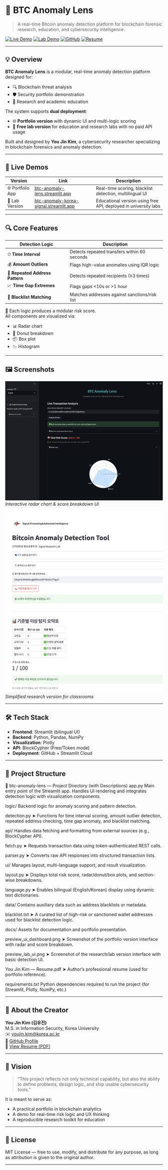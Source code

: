 # 🧠 BTC Anomaly Lens

> A real-time Bitcoin anomaly detection platform for blockchain forensic research, education, and cybersecurity intelligence.

[![Live Demo](https://img.shields.io/badge/🔗%20Portfolio%20App-btc--anomaly--lens.streamlit.app-orange)](https://btc-anomaly-lens.streamlit.app/)
[![Lab Demo](https://img.shields.io/badge/🧪%20Research%20Version-korea--signal.streamlit.app-blue)](https://btc-anomaly-korea-signal.streamlit.app/)
[![GitHub](https://img.shields.io/badge/🔧%20Source%20Code-GitHub-gray)](https://github.com/u0jin/btc-anomaly-lens)
[![Resume](https://img.shields.io/badge/📄%20Resume-You%20Jin%20Kim-green)](https://github.com/u0jin/btc-anomaly-lens/blob/main/docs/%F0%9F%93%84%20You%20Jin%20Kim%20%E2%80%94%20Resume.pdf)

---

## 💡 Overview

**BTC Anomaly Lens** is a modular, real-time anomaly detection platform designed for:

- 🔍 Blockchain threat analysis
- 🛡️ Security portfolio demonstration
- 🧪 Research and academic education

The system supports **dual deployment**:
- 🌐 **Portfolio version** with dynamic UI and multi-logic scoring
- 🏫 **Free lab version** for education and research labs with no paid API usage

Built and designed by **You Jin Kim**, a cybersecurity researcher specializing in blockchain forensics and anomaly detection.

---

## 🚀 Live Demos

| Version | Link | Description |
|--------|------|-------------|
| 🌐 Portfolio App | [btc-anomaly-lens.streamlit.app](https://btc-anomaly-lens.streamlit.app/) | Real-time scoring, blacklist detection, multilingual UI |
| 🏫 Lab Version | [btc-anomaly-korea-signal.streamlit.app](https://btc-anomaly-korea-signal.streamlit.app/) | Educational version using free API, deployed in university labs |

---

## 🔍 Core Features

| Detection Logic | Description |
|------------------|-------------|
| ⏱ **Time Interval** | Detects repeated transfers within 60 seconds |
| 💰 **Amount Outliers** | Flags high-value anomalies using IQR logic |
| 🔁 **Repeated Address Pattern** | Detects repeated recipients (≥3 times) |
| 📈 **Time Gap Extremes** | Flags gaps <10s or >1 hour |
| 🚨 **Blacklist Matching** | Matches addresses against sanctions/risk list |

🧮 Each logic produces a modular risk score.  
All components are visualized via:

- 📊 Radar chart
- 🍩 Donut breakdown
- 📦 Box plot
- 📉 Histogram

---

## 🖼️ Screenshots

![Radar](docs/preview_ui_dashboard.png)  
*Interactive radar chart & score breakdown UI*

![Lab UI](docs/preview_lab_ui.png)  
*Simplified research version for classrooms*

---

## 🛠️ Tech Stack

- **Frontend**: Streamlit (bilingual UI)
- **Backend**: Python, Pandas, NumPy
- **Visualization**: Plotly
- **API**: BlockCypher (Free/Token mode)
- **Deployment**: GitHub + Streamlit Cloud

---

## 📁 Project Structure

📁 btc-anomaly-lens — Project Directory (with Descriptions)
app.py
Main entry point of the Streamlit app. Handles UI rendering and integrates detection logic with visualization components.

logic/
Backend logic for anomaly scoring and pattern detection.

detection.py
➤ Functions for time interval scoring, amount outlier detection, repeated address checking, time gap anomaly, and blacklist matching.

api/
Handles data fetching and formatting from external sources (e.g., BlockCypher API).

fetch.py
➤ Requests transaction data using token-authenticated REST calls.

parser.py
➤ Converts raw API responses into structured transaction lists.

ui/
Manages layout, multi-language support, and result visualization.

layout.py
➤ Displays total risk score, radar/donut/box plots, and section-wise breakdowns.

language.py
➤ Enables bilingual (English/Korean) display using dynamic text dictionaries.

data/
Contains auxiliary data such as address blacklists or metadata.

blacklist.txt
➤ A curated list of high-risk or sanctioned wallet addresses used for blacklist detection logic.

docs/
Assets for documentation and portfolio presentation.

preview_ui_dashboard.png
➤ Screenshot of the portfolio version interface with radar and score breakdown.

preview_lab_ui.png
➤ Screenshot of the research/lab version interface with basic detection UI.

You Jin Kim — Resume.pdf
➤ Author’s professional resume (used for portfolio reference).

requirements.txt
Python dependencies required to run the project (for Streamlit, Plotly, NumPy, etc.)



---

## 👤 About the Creator

**You Jin Kim (김유진)**  
M.S. in Information Security, Korea University  
✉️ youjin.kim@korea.ac.kr  
🔗 [GitHub Profile](https://github.com/u0jin)  
📄 [View Resume (PDF)](https://github.com/u0jin/btc-anomaly-lens/blob/main/docs/%F0%9F%93%84%20You%20Jin%20Kim%20%E2%80%94%20Resume.pdf)

---

## 🧠 Vision

> “This project reflects not only technical capability, but also the ability to define problems, design logic, and ship usable cybersecurity tools.”

It is meant to serve as:

- A practical portfolio in blockchain analytics
- A demo for real-time risk logic and UX thinking
- A reproducible research toolkit for education

---

## 📜 License

MIT License — free to use, modify, and distribute for any purpose, as long as attribution is given to the original author.

---
